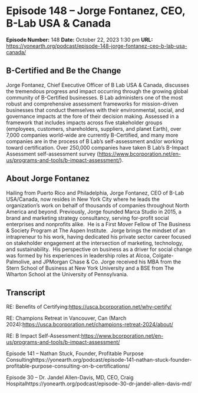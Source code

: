 # Episode 148 – Jorge Fontanez, CEO, B-Lab USA & Canada

**Episode Number:** 148
**Date:** October 22, 2023 1:30 pm
**URL:** https://yonearth.org/podcast/episode-148-jorge-fontanez-ceo-b-lab-usa-canada/

## B-Certified and Be the Change

Jorge Fontanez, Chief Executive Officer of B Lab USA & Canada, discusses the tremendous progress and impact occurring through the growing global community of B-Certified businesses. B Lab administers one of the most robust and comprehensive assessment frameworks for mission-driven businesses that conduct themselves with their environmental, social, and governance impacts at the fore of their decision making. Assessed in a framework that includes impacts across five stakeholder groups (employees, customers, shareholders, suppliers, and planet Earth), over 7,000 companies world-wide are currently B-Certified, and many more companies are in the process of B Lab’s self-assessment and/or working toward certification. Over 250,000 companies have taken B Lab’s B-Impact Assessment self-assessment survey (https://www.bcorporation.net/en-us/programs-and-tools/b-impact-assessment/).

## About Jorge Fontanez

Hailing from Puerto Rico and Philadelphia, Jorge Fontanez, CEO of B-Lab USA/Canada, now resides in New York City where he leads the organization’s work on behalf of thousands of companies throughout North America and beyond. Previously, Jorge founded Marca Studio in 2015, a brand and marketing strategy consultancy, serving for-profit social enterprises and nonprofits alike.  He is a First Mover Fellow of The Business & Society Program at The Aspen Institute.  Jorge brings the mindset of an intrapreneur to his work, having dedicated his private sector career focused on stakeholder engagement at the intersection of marketing, technology, and sustainability.  His perspective on business as a driver for social change was formed by his experiences in leadership roles at Alcoa, Colgate-Palmolive, and JPMorgan Chase & Co. Jorge received his MBA from the Stern School of Business at New York University and a BSE from The Wharton School at the University of Pennsylvania.

## Transcript

RE: Benefits of Certifying:https://usca.bcorporation.net/why-certify/

RE: Champions Retreat in Vancouver, Can (March 2024):https://usca.bcorporation.net/champions-retreat-2024/about/

RE: B Impact Self-Assessment:https://www.bcorporation.net/en-us/programs-and-tools/b-impact-assessment/

Episode 141 – Nathan Stuck, Founder, Profitable Purpose Consultinghttps://yonearth.org/podcast/episode-141-nathan-stuck-founder-profitable-purpose-consulting-on-b-certifications/

Episode 30 – Dr. Jandel Allen-Davis, MD, CEO, Craig Hospitalhttps://yonearth.org/podcast/episode-30-dr-jandel-allen-davis-md/

